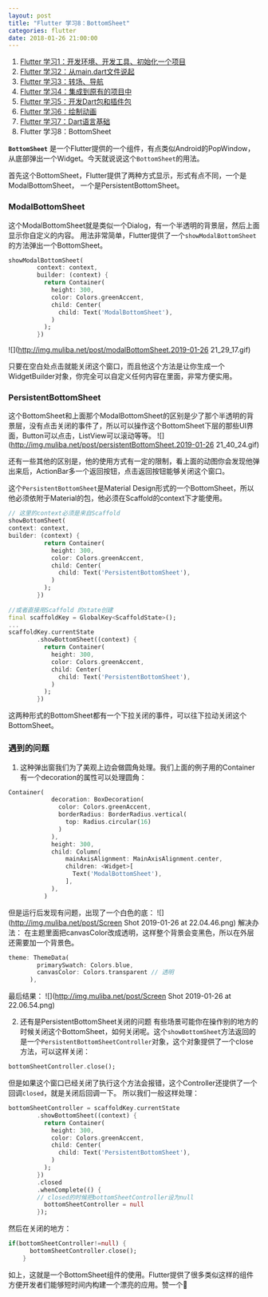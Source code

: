 ```yaml
---
layout: post
title: "Flutter 学习8：BottomSheet"
categories: flutter
date: 2018-01-26 21:00:00
---
```


1. [Flutter 学习1：开发环境、开发工具、初始化一个项目](http://www.muliba.net/ios/android/2018/11/16/Flutter-%E5%AD%A6%E4%B9%A0-%E5%BC%80%E5%8F%91%E7%8E%AF%E5%A2%83-%E5%BC%80%E5%8F%91%E5%B7%A5%E5%85%B7-%E5%88%9D%E5%A7%8B%E5%8C%96%E4%B8%80%E4%B8%AA%E9%A1%B9%E7%9B%AE.html)
2. [Flutter 学习2：从main.dart文件说起](http://www.muliba.net/flutter/2018/11/23/Flutter-%E5%AD%A6%E4%B9%A0-%E4%BB%8Emain.dart%E6%96%87%E4%BB%B6%E8%AF%B4%E8%B5%B7.html)
3. [Flutter 学习3：转场、导航](http://www.muliba.net/flutter/2018/12/04/Flutter-%E5%AD%A6%E4%B9%A03-%E8%BD%AC%E5%9C%BA-%E5%AF%BC%E8%88%AA.html)
4. [Flutter 学习4：集成到原有的项目中](http://www.muliba.net/flutter/2018/12/09/Flutter-%E5%AD%A6%E4%B9%A04-%E9%9B%86%E6%88%90%E5%88%B0%E5%8E%9F%E6%9C%89%E7%9A%84%E9%A1%B9%E7%9B%AE%E4%B8%AD.html)
5. [Flutter 学习5：开发Dart包和插件包](http://www.muliba.net/flutter/2018/12/14/Flutter-%E5%AD%A6%E4%B9%A05-%E5%BC%80%E5%8F%91Dart%E5%8C%85%E5%92%8C%E6%8F%92%E4%BB%B6%E5%8C%85.html)
6. [Flutter 学习6：绘制动画](http://www.muliba.net/flutter/2018/12/28/Flutter-%E5%AD%A6%E4%B9%A06-%E7%BB%98%E5%88%B6%E5%8A%A8%E7%94%BB.html)
7. [Flutter 学习7：Dart语言基础](http://www.muliba.net/flutter/2019/01/11/Flutter-%E5%AD%A6%E4%B9%A07-Dart%E8%AF%AD%E8%A8%80%E5%9F%BA%E7%A1%80.html)
8. Flutter 学习8：BottomSheet

**`BottomSheet`** 是一个Flutter提供的一个组件，有点类似Android的PopWindow，从底部弹出一个Widget。今天就说说这个`BottomSheet`的用法。

首先这个BottomSheet，Flutter提供了两种方式显示，形式有点不同，一个是ModalBottomSheet， 一个是PersistentBottomSheet。

### ModalBottomSheet
这个ModalBottomSheet就是类似一个Dialog，有一个半透明的背景层，然后上面显示你自定义的内容。
用法非常简单，Flutter提供了一个`showModalBottomSheet`的方法弹出一个BottomSheet。

```dart
showModalBottomSheet(
        context: context,
        builder: (context) {
          return Container(
            height: 300,
            color: Colors.greenAccent,
            child: Center(
              child: Text('ModalBottomSheet'),
            )
          );
        })
```

![](http://img.muliba.net/post/modalBottomSheet.2019-01-26 21_29_17.gif)

只要在空白处点击就能关闭这个窗口，而且他这个方法是让你生成一个WidgetBuilder对象，你完全可以自定义任何内容在里面，非常方便实用。



<!-- more -->



### PersistentBottomSheet
这个BottomSheet和上面那个ModalBottomSheet的区别是少了那个半透明的背景层，没有点击关闭的事件了，所以可以操作这个BottomSheet下层的那些UI界面，Button可以点击，ListView可以滚动等等。
![](http://img.muliba.net/post/persistentBottomSheet.2019-01-26 21_40_24.gif)

还有一些其他的区别是，他的使用方式有一定的限制，看上面的动图你会发现他弹出来后，ActionBar多一个返回按钮，点击返回按钮能够关闭这个窗口。

这个`PersistentBottomSheet`是Material Design形式的一个BottomSheet，所以他必须依附于Material的包，他必须在Scaffold的context下才能使用。

```dart
// 这里的context必须是来自Scaffold
showBottomSheet(
context: context,
builder: (context) {
          return Container(
            height: 300,
            color: Colors.greenAccent,
            child: Center(
              child: Text('PersistentBottomSheet'),
            )
          );
        })
        
//或者直接用Scaffold 的state创建
final scaffoldKey = GlobalKey<ScaffoldState>();
...
scaffoldKey.currentState
        .showBottomSheet((context) {
          return Container(
            height: 300,
            color: Colors.greenAccent,
            child: Center(
              child: Text('PersistentBottomSheet'),
            )
          );
        })
```

这两种形式的BottomSheet都有一个下拉关闭的事件，可以往下拉动关闭这个BottomSheet。

### 遇到的问题
1. 这种弹出窗我们为了美观上边会做圆角处理。我们上面的例子用的Container有一个decoration的属性可以处理圆角：

```dart
Container(
            decoration: BoxDecoration(
              color: Colors.greenAccent,
              borderRadius: BorderRadius.vertical(
                top: Radius.circular(16)
              )
            ),
            height: 300,
            child: Column(
                mainAxisAlignment: MainAxisAlignment.center,
                children: <Widget>[
                  Text('ModalBottomSheet'),
                ],
            ),
          )
```
但是运行后发现有问题，出现了一个白色的底：
![](http://img.muliba.net/post/Screen Shot 2019-01-26 at 22.04.46.png)
解决办法：
在主题里面把canvasColor改成透明，这样整个背景会变黑色，所以在外层还需要加一个背景色。

```dart
theme: ThemeData(
        primarySwatch: Colors.blue,
        canvasColor: Colors.transparent // 透明
      ),
```
最后结果：
![](http://img.muliba.net/post/Screen Shot 2019-01-26 at 22.06.54.png)

2. 还有是PersistentBottomSheet关闭的问题
有些场景可能你在操作别的地方的时候关闭这个BottomSheet，如何关闭呢。这个`showBottomSheet`方法返回的是一个`PersistentBottomSheetController`对象，这个对象提供了一个close方法，可以这样关闭：

```dart
bottomSheetController.close();
```
但是如果这个窗口已经关闭了执行这个方法会报错，这个Controller还提供了一个回调`closed`，就是关闭后回调一下。
所以我们一般这样处理：

```dart
bottomSheetController = scaffoldKey.currentState
        .showBottomSheet((context) {
          return Container(
            height: 300,
            color: Colors.greenAccent,
            child: Center(
              child: Text('PersistentBottomSheet'),
            )
          );
        })
        .closed
        .whenComplete(() {
        // closed的时候把bottomSheetController设为null
          bottomSheetController = null
        });
```
然后在关闭的地方：

```dart
if(bottomSheetController!=null) {
      bottomSheetController.close();
    }
```


如上，这就是一个BottomSheet组件的使用。Flutter提供了很多类似这样的组件方便开发者们能够短时间内构建一个漂亮的应用。赞一个😬

